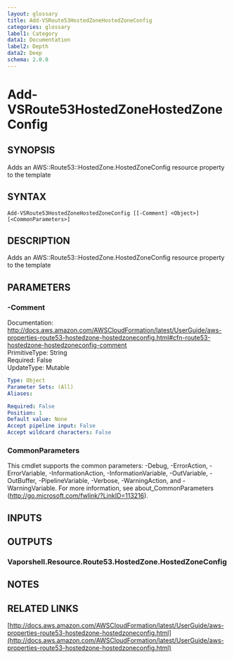 ```yaml
---
layout: glossary
title: Add-VSRoute53HostedZoneHostedZoneConfig
categories: glossary
label1: Category
data1: Documentation
label2: Depth
data2: Deep
schema: 2.0.0
---
```


# Add-VSRoute53HostedZoneHostedZoneConfig

## SYNOPSIS
Adds an AWS::Route53::HostedZone.HostedZoneConfig resource property to the template

## SYNTAX

```
Add-VSRoute53HostedZoneHostedZoneConfig [[-Comment] <Object>] [<CommonParameters>]
```

## DESCRIPTION
Adds an AWS::Route53::HostedZone.HostedZoneConfig resource property to the template

## PARAMETERS

### -Comment
Documentation: http://docs.aws.amazon.com/AWSCloudFormation/latest/UserGuide/aws-properties-route53-hostedzone-hostedzoneconfig.html#cfn-route53-hostedzone-hostedzoneconfig-comment    
PrimitiveType: String    
Required: False    
UpdateType: Mutable

```yaml
Type: Object
Parameter Sets: (All)
Aliases:

Required: False
Position: 1
Default value: None
Accept pipeline input: False
Accept wildcard characters: False
```

### CommonParameters
This cmdlet supports the common parameters: -Debug, -ErrorAction, -ErrorVariable, -InformationAction, -InformationVariable, -OutVariable, -OutBuffer, -PipelineVariable, -Verbose, -WarningAction, and -WarningVariable.
For more information, see about_CommonParameters (http://go.microsoft.com/fwlink/?LinkID=113216).

## INPUTS

## OUTPUTS

### Vaporshell.Resource.Route53.HostedZone.HostedZoneConfig

## NOTES

## RELATED LINKS

[http://docs.aws.amazon.com/AWSCloudFormation/latest/UserGuide/aws-properties-route53-hostedzone-hostedzoneconfig.html](http://docs.aws.amazon.com/AWSCloudFormation/latest/UserGuide/aws-properties-route53-hostedzone-hostedzoneconfig.html)

